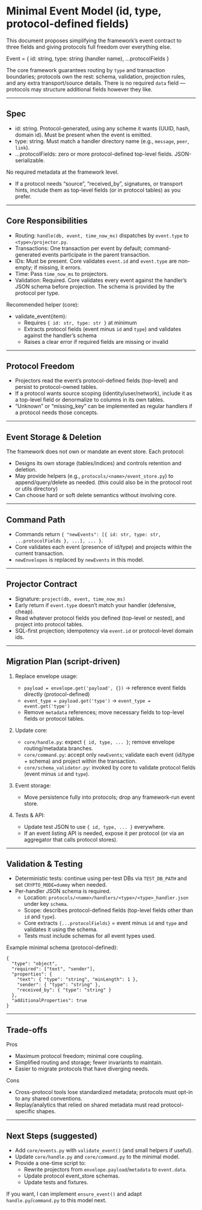 # Minimal Event Model (id, type, protocol-defined fields)

This document proposes simplifying the framework’s event contract to three fields and giving protocols full freedom over everything else.

Event = { id: string, type: string (handler name), ...protocolFields }

The core framework guarantees routing by `type` and transaction boundaries; protocols own the rest: schema, validation, projection rules, and any extra transport/source details. There is no required `data` field — protocols may structure additional fields however they like.

---

## Spec

- id: string. Protocol-generated, using any scheme it wants (UUID, hash, domain id). Must be present when the event is emitted.
- type: string. Must match a handler directory name (e.g., `message`, `peer`, `link`).
- ...protocolFields: zero or more protocol-defined top-level fields. JSON-serializable.

No required metadata at the framework level.
- If a protocol needs “source”, “received_by”, signatures, or transport hints, include them as top-level fields (or in protocol tables) as you prefer.

---

## Core Responsibilities

- Routing: `handle(db, event, time_now_ms)` dispatches by `event.type` to `<type>/projector.py`.
- Transactions: One transaction per event by default; command-generated events participate in the parent transaction.
- IDs: Must be present. Core validates `event.id` and `event.type` are non-empty; if missing, it errors.
- Time: Pass `time_now_ms` to projectors.
- Validation: Required. Core validates every event against the handler’s JSON schema before projection. The schema is provided by the protocol per type.

Recommended helper (core):
- validate_event(item):
  - Requires `{ id: str, type: str }` at minimum
  - Extracts protocol fields (event minus `id` and `type`) and validates against the handler’s schema
  - Raises a clear error if required fields are missing or invalid

---

## Protocol Freedom

- Projectors read the event’s protocol-defined fields (top-level) and persist to protocol-owned tables.
- If a protocol wants source scoping (identity/user/network), include it as a top-level field or denormalize to columns in its own tables.
- “Unknown” or “missing_key” can be implemented as regular handlers if a protocol needs those concepts.

---

## Event Storage & Deletion

The framework does not own or mandate an event store. Each protocol:
- Designs its own storage (tables/indices) and controls retention and deletion.
- May provide helpers (e.g., `protocols/<name>/event_store.py`) to append/query/delete as needed. (this could also be in the protocol root or utils directory)
- Can choose hard or soft delete semantics without involving core.

---

## Command Path

- Commands return `{ "newEvents": [{ id: str, type: str, ...protocolFields }, ...], ... }`.
- Core validates each event (presence of id/type) and projects within the current transaction.
- `newEnvelopes` is replaced by `newEvents` in this model.

---

## Projector Contract

- Signature: `project(db, event, time_now_ms)`
- Early return if `event.type` doesn’t match your handler (defensive, cheap).
- Read whatever protocol fields you defined (top-level or nested), and project into protocol tables.
- SQL-first projection; idempotency via `event.id` or protocol-level domain ids.

---

## Migration Plan (script-driven)

1) Replace envelope usage:
   - `payload = envelope.get('payload', {})` -> reference event fields directly (protocol-defined)
   - `event_type = payload.get('type')` -> `event_type = event.get('type')`
   - Remove `metadata` references; move necessary fields to top-level fields or protocol tables.

2) Update core:
   - `core/handle.py`: expect `{ id, type, ... }`; remove envelope routing/metadata branches.
   - `core/command.py`: accept only `newEvents`; validate each event (id/type + schema) and project within the transaction.
   - `core/schema_validator.py`: invoked by core to validate protocol fields (event minus `id` and `type`).

3) Event storage:
   - Move persistence fully into protocols; drop any framework-run event store.

4) Tests & API:
   - Update test JSON to use `{ id, type, ... }` everywhere.
   - If an event listing API is needed, expose it per protocol (or via an aggregator that calls protocol stores).

---

## Validation & Testing

- Deterministic tests: continue using per-test DBs via `TEST_DB_PATH` and set `CRYPTO_MODE=dummy` when needed.
- Per-handler JSON schema is required.
  - Location: `protocols/<name>/handlers/<type>/<type>_handler.json` under key `schema`.
  - Scope: describes protocol-defined fields (top-level fields other than `id` and `type`).
  - Core extracts `{...protocolFields}` = event minus `id` and `type` and validates it using the schema.
  - Tests must include schemas for all event types used.

Example minimal schema (protocol-defined):

```
{
  "type": "object",
  "required": ["text", "sender"],
  "properties": {
    "text": { "type": "string", "minLength": 1 },
    "sender": { "type": "string" },
    "received_by": { "type": "string" }
  },
  "additionalProperties": true
}
```

---

## Trade-offs

Pros
- Maximum protocol freedom; minimal core coupling.
- Simplified routing and storage; fewer invariants to maintain.
- Easier to migrate protocols that have diverging needs.

Cons
- Cross-protocol tools lose standardized metadata; protocols must opt-in to any shared conventions.
- Replay/analytics that relied on shared metadata must read protocol-specific shapes.

---

## Next Steps (suggested)

- Add `core/events.py` with `validate_event()` (and small helpers if useful).
- Update `core/handle.py` and `core/command.py` to the minimal model.
- Provide a one-time script to:
  - Rewrite projectors from `envelope.payload`/`metadata` to `event.data`.
  - Update protocol event_store schemas.
  - Update tests and fixtures.

If you want, I can implement `ensure_event()` and adapt `handle.py`/`command.py` to this model next.
